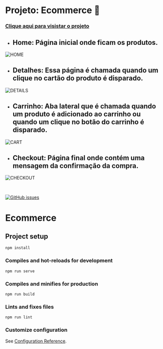 # Projeto: Ecommerce 🛒

<h3><a href="https://ecommerce-vitorfratti.netlify.app/">Clique aqui para visistar o projeto</a></h3>

- ## Home: Página inicial onde ficam os produtos.

![HOME](https://user-images.githubusercontent.com/91079601/197835954-89947f5b-8737-4c60-99ef-c58017905e94.png)

- ## Detalhes: Essa página é chamada quando um clique no cartão do produto é disparado.

![DETAILS](https://user-images.githubusercontent.com/91079601/197835773-06e01891-7950-4ecb-bc2c-ccf20459729b.png)

- ## Carrinho: Aba lateral que é chamada quando um produto é adicionado ao carrinho ou quando um clique no botão do carrinho é disparado.

![CART](https://user-images.githubusercontent.com/91079601/197836345-fd2c8769-3cbd-48a7-a775-9e9ca451592b.png)

- ## Checkout: Página final onde contém uma mensagem da confirmação da compra.

![CHECKOUT](https://user-images.githubusercontent.com/91079601/197836965-a0e8762b-3913-4a07-9629-6fdefa41eb73.png)

<br>

[![GitHub issues](https://img.shields.io/badge/Language-Vue-green)](https://github.com/vitorfratti/Aula-05/issues)

# Ecommerce

## Project setup
```
npm install
```

### Compiles and hot-reloads for development
```
npm run serve
```

### Compiles and minifies for production
```
npm run build
```

### Lints and fixes files
```
npm run lint
```

### Customize configuration
See [Configuration Reference](https://cli.vuejs.org/config/).
